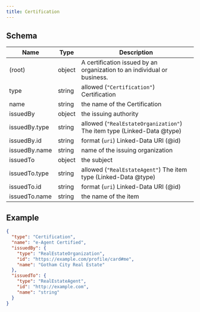 ```yaml
---
title: Certification
---
```

## Schema

| Name | Type | Description |
|---|---|---|
| (root) | object | A certification issued by an organization to an individual or business. |
| type | string | allowed (`"Certification"`) Certification |
| name | string | the name of the Certification |
| issuedBy | object | the issuing authority |
| issuedBy.type | string | allowed (`"RealEstateOrganization"`) The item type (Linked-Data @type) |
| issuedBy.id | string | format (`uri`) Linked-Data URI (@id) |
| issuedBy.name | string | name of the issuing organization |
| issuedTo | object | the subject |
| issuedTo.type | string | allowed (`"RealEstateAgent"`) The item type (Linked-Data @type) |
| issuedTo.id | string | format (`uri`) Linked-Data URI (@id) |
| issuedTo.name | string | the name of the item |

## Example



```json
{
  "type": "Certification",
  "name": "e-Agent Certified",
  "issuedBy": {
    "type": "RealEstateOrganization",
    "id": "https://example.com/profile/card#me",
    "name": "Gotham City Real Estate"
  },
  "issuedTo": {
    "type": "RealEstateAgent",
    "id": "http://example.com",
    "name": "string"
  }
}
```
